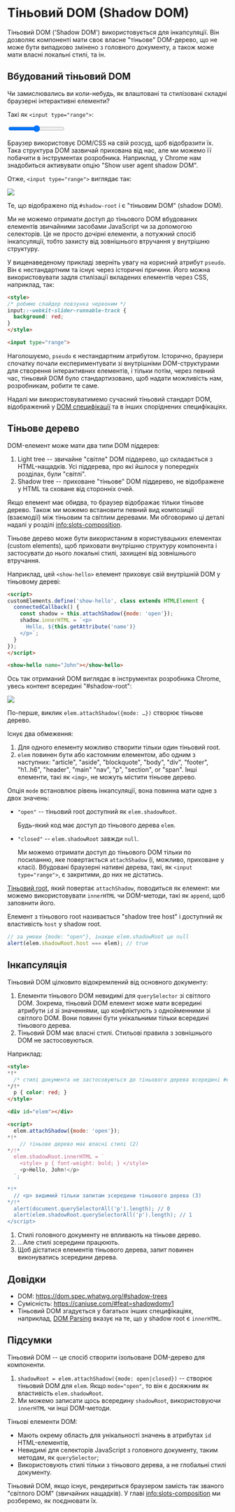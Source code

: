 # Тіньовий DOM (Shadow DOM)

Тіньовий DOM ('Shadow DOM') використовується для інкапсуляції. Він дозволяє компоненті мати своє власне "тіньове" DOM-дерево, що не може бути випадково змінено з головного документу, a також може мати власні локальні стилі, та ін.

## Вбудований тіньовий DOM

Чи замислювались ви коли-небудь, як влаштовані та стилізовані складні браузерні інтерактивні елементи?

Такі як `<input type="range">`:

<p>
<input type="range">
</p>

Браузер використовує DOM/CSS на свій розсуд, щоб відобразити їх. Така структура DOM зазвичай прихована від нас, але ми можемо її побачити в інструментах розробника. Наприклад, у Chrome нам знадобиться активувати опцію "Show user agent shadow DOM".

Отже, `<input type="range">` виглядає так:

![](shadow-dom-range.png)

Те, що відображено під `#shadow-root` і є "тіньовим DOM" (shadow DOM).

Ми не можемо отримати доступ до тіньового DOM вбудованих елементів звичайними засобами JavaScript чи за допомогою селекторів. Це не просто дочірні елементи, а потужний спосіб інкапсуляції, тобто захисту від зовнішнього втручання у внутрішню структуру.

У вищенаведеному прикладі зверніть увагу на корисний атрибут `pseudo`. Він є нестандартним та існує через історичні причини. Його можна використовувати задля стилізації вкладених елементів через CSS, наприклад, так:

```html run autorun
<style>
/* робимо слайдер повзунка червоним */
input::-webkit-slider-runnable-track {
  background: red;
}
</style>

<input type="range">
```

Наголошуємо, `pseudo` є нестандартним атрибутом. Історично, браузери спочатку почали експериментувати зі внутрішніми DOM-структурами для створення інтерактивних елементів, і тільки потім, через певний час, тіньовий DOM було стандартизовано, щоб надати можливість нам, розробникам, робити те саме.

Надалі ми використовуватимемо сучасний тіньовий стандарт DOM, відображений у [DOM специфікації](https://dom.spec.whatwg.org/#shadow-trees) та в інших споріднених специфікаціях.

## Тіньове дерево

DOM-елемент може мати два типи DOM піддерев:

1. Light tree -- звичайне "cвітле" DOM піддерево, що складається з HTML-нащадків. Усі піддерева, про які йшлося у попередніх розділах, були "cвітлі".
2. Shadow tree -- приховане "тіньове" DOM піддерево, не відображене у HTML та сховане від сторонніх очей.

Якщо елемент має обидва, то браузер відображає тільки тіньове дерево. Також ми можемо встановити певний вид композиції (взаємодії) між тіньовим та світлим деревами. Ми обговоримо ці деталі надалі у розділі <info:slots-composition>.

Тіньове дерево може бути використаним в користувацьких елементах (сustom elements), щоб приховати внутрішню структуру компонента і застосувати до нього локальні стилі, захищені від зовнішнього втручання.

Наприклад, цей `<show-hello>` елемент приховує свій внутрішній DOM у тіньовому дереві:

```html run autorun height=60
<script>
customElements.define('show-hello', class extends HTMLElement {
  connectedCallback() {
    const shadow = this.attachShadow({mode: 'open'});
    shadow.innerHTML = `<p>
      Hello, ${this.getAttribute('name')}
    </p>`;
  }  
});
</script>

<show-hello name="John"></show-hello>
```

Ось так отриманий DOM виглядає в інструментах розробника Chrome, увесь контент всередині "#shadow-root":

![](shadow-dom-say-hello.png)

По-перше, виклик `elem.attachShadow({mode: …})` створює тіньове дерево.

Існує два обмеження:
1. Для одного елементу можливо створити тільки один тіньовий root.
2. `elem` повинен бути або кастомним елементом, або одним з наступних:  "article", "aside", "blockquote", "body", "div", "footer", "h1..h6", "header", "main" "nav", "p", "section", or "span". Інші елементи, такі як `<img>`, не можуть містити тіньове дерево.

Опція `mode` встановлює рівень інкапсуляції, вона повинна мати одне з двох значень:
- `"open"` -- тіньовий root доступний як `elem.shadowRoot`.

    Будь-який код має доступ до тіньового дерева `elem`.   
- `"closed"` -- `elem.shadowRoot` завжди `null`.

    Ми можемо отримати доступ до тіньового DOM тільки по посиланню, яке повертається `attachShadow` (і, можливо, приховане у класі). Вбудовані браузерні нативні дерева, такі, як `<input type="range">`, є закритими, до них не дістатись.

[Тіньовий root](https://dom.spec.whatwg.org/#shadowroot), який повертає `attachShadow`, поводиться як елемент: ми можемо використовувати `innerHTML` чи DOM-методи, такі як `append`, щоб заповнити його.

Елемент з тіньового root називається "shadow tree host" і доступний як властивість `host` у shadow root.

```js
// за умови {mode: "open"}, інакше elem.shadowRoot це null
alert(elem.shadowRoot.host === elem); // true
```

## Інкапсуляція

Тіньовий DOM цілковито відокремлений від основного документу:

1. Елементи тіньового DOM невидимі для `querySelector` зі світлого DOM. Зокрема, тіньовий DOM елемент може мати всередині атрибути `id` зі значеннями, що конфліктують з однойменними зі світлого DOM. Вони повинні бути унікальними тільки всередині тіньового дерева.
2. Тіньовий DOM має власні стилі. Стильові правила з зовнішнього DOM не застосовуються.

Наприклад:

```html run untrusted height=40
<style>
*!*
  /* стилі документа не застосовуються до тіньового дерева всередині #elem (1) */
*/!*
  p { color: red; }
</style>

<div id="elem"></div>

<script>
  elem.attachShadow({mode: 'open'});
*!*
    // тіньове дерево має власні стилі (2)
*/!*
  elem.shadowRoot.innerHTML = `
    <style> p { font-weight: bold; } </style>
    <p>Hello, John!</p>
  `;

*!*
  // <p> видимий тільки запитам зсередини тіньового дерева (3)
*/!*
  alert(document.querySelectorAll('p').length); // 0
  alert(elem.shadowRoot.querySelectorAll('p').length); // 1
</script>  
```

1. Стилі головного документу не впливають на тіньове дерево.
2. ...Але стилі зсередини працюють.
3. Щоб дістатися елементів тіньового дерева, запит повинен виконуватись зсередини дерева.

## Довідки

- DOM: <https://dom.spec.whatwg.org/#shadow-trees>
- Сумісність: <https://caniuse.com/#feat=shadowdomv1>
- Тіньовий DOM згадується у багатьох інших специфікаціях, наприклад, [DOM Parsing](https://w3c.github.io/DOM-Parsing/#the-innerhtml-mixin) вказує на те, що у shadow root є `innerHTML`.


## Підсумки

Тіньовий DOM -- це спосіб створити ізольоване DOM-дерево для компоненти.

1. `shadowRoot = elem.attachShadow({mode: open|closed})` -- створює тіньовий DOM для `elem`. Якщо `mode="open"`, то він є досяжним як властивість `elem.shadowRoot`.
2. Ми можемо записати щось всередину `shadowRoot`, використовуючи `innerHTML` чи інші DOM-методи.

Тіньові елементи DOM:
- Мають окрему область для унікальності значень в атрибутах `id` HTML-елементів,
- Невидимі для селекторів JavaScript з головного документу, таким методам, як `querySelector`;
- Використовують стилі тільки з тіньового дерева, а не глобальні стилі документу.

Тіньовий DOM, якщо існує, рендериться браузером замість так званого "світлого DOM" (звичайних нащадків). У главі <info:slots-composition> ми розберемо, як поєднювати їх.
